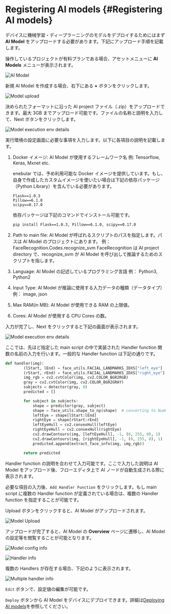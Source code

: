 # Registering AI models {#Registering AI models}

デバイスに機械学習・ディープラーニングのモデルをデプロイするためにはまず **AI Model** をアップロードする必要があります。下記にアップロード手順を記載します。

操作しているプロジェクトが有料プランである場合、アセットメニューに **AI Models** メニューが表示されます。

![AI Model](./../../img/AIModels/aiModel.png)

新規 AI Model を作成する場合、右下にある **+** ボタンをクリックします。

![Model upload](./../../img/AIModels/modelUpload.png)

決められたフォーマットに沿った AI project ファイル（.zip）をアップロードできます。最大 3GB までアップロード可能です。ファイルの名称と説明を入力して、Next ボタンをクリックします。

![Model execution env details](./../../img/AIModels/modelExecutionEnv.png)

実行環境の設定画面に必要な事項を入力します。以下に各項目の説明を記載します。

1. Docker イメージ:
   AI Model が使用するフレームワーク名
   例: Tensorflow, Keras, Mxnet etc.

   enebular では、予め利用可能な Docker イメージを提供しています。もし、自身で作成したカスタムイメージを使いたい場合は下記の依存パッケージ（Python Library）を含んでいる必要があります。

   ```text
   Flask==1.0.3
   Pillow==6.1.0
   scipy==0.17.0
   ```

   依存パッケージは下記のコマンドでインストール可能です。

   ```sh
   pip install Flask==1.0.3, Pillow==6.1.0, scipy==0.17.0
   ```

2. Path to main file:
   AI Model が呼ばれるスクリプトのパスを指定します。パスは AI Model のプロジェクトにあります。
   例： FaceRecognition.Codes.recognize_svm
   FaceRecognition は AI project directory で、recognize_svm が AI Model を呼び出して推論するためのスクリプトを指します。

3. Language:
   AI Model の記述しているプログラミング言語
   例： Python3, Python2

4. Input Type:
   AI Model が推論に使用する入力データの種類（データタイプ）
   例： image, json

5. Max RAM(in MB):
   AI Model が使用できる RAM の上限値。

6. Cores:
   AI Model が使用する CPU Cores の数。

入力が完了し、Next をクリックすると下記の画面が表示されます。

![Model execution env details](./../../img/AIModels/modelHandlerdetails.png)

ここでは、先ほど指定した main script の中で実装された Handler function 関数の名前の入力を行います。一般的な Handler function は下記の通りです。

```python
def handler(img):
        (lStart, lEnd) = face_utils.FACIAL_LANDMARKS_IDXS["left_eye"]
        (rStart, rEnd) = face_utils.FACIAL_LANDMARKS_IDXS["right_eye"]
        img_rgb = cv2.cvtColor(img, cv2.COLOR_BGR2RGB)
        gray = cv2.cvtColor(img, cv2.COLOR_BGR2GRAY)
        subjects = detector(gray, 0)
        predicted = []

        for subject in subjects:
            shape = predictor(gray, subject)
            shape = face_utils.shape_to_np(shape)  # converting to NumPy Array
            leftEye = shape[lStart:lEnd]
            rightEye = shape[rStart:rEnd]
            leftEyeHull = cv2.convexHull(leftEye)
            rightEyeHull = cv2.convexHull(rightEye)
            cv2.drawContours(img, [leftEyeHull], -1, (0, 255, 0), 1)
            cv2.drawContours(img, [rightEyeHull], -1, (0, 255, 0), 1)
            predicted.append(extract_face_info(img, img_rgb))

        return predicted
```

Handler function の説明を合わせて入力可能です。ここで入力した説明は AI Model をアップロード後、フローエディタ上で AI ノードが自動生成される際に表示されます。

必要な項目の入力後、`Add Handler Function` をクリックします。もし main script に複数の Handler function が定義されている場合は、複数の Handler function を指定することが可能です。

Upload ボタンをクリックすると、AI Model がアップロードされます。

![Model Upload](./../../img/AIModels/uploadProgressBar.png)

アップロードが完了すると、AI Model の **Overview** ページに遷移し、AI Model の設定等を閲覧することが可能となります。

![Model config info](./../../img/AIModels/modelConfigSummary.png)

![Handler info](./../../img/AIModels/modelHandlerSummary.png)

複数の Handlers が存在する場合、下記のように表示されます。

![Multiple  handler info](./../../img/AIModels/multipleHandlerSummary.png)

`Edit` ボタンで、設定値の編集が可能です。

`Deploy` ボタンから AI Model をデバイスにデプロイできます。詳細は[Deploying AI models](DeployAiModel.md)を参照してください。
